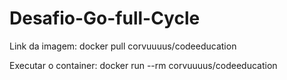 # Desafio-Go-full-Cycle


  
  
Link da imagem:
docker pull corvuuuus/codeeducation

  
  
Executar o container:
docker run --rm corvuuuus/codeeducation
